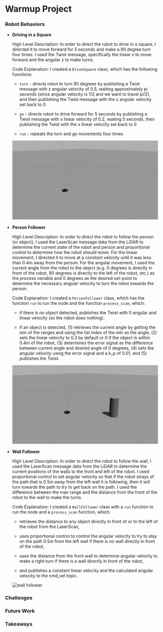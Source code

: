 # Warmup Project

### Robot Behaviors
* **Driving in a Square**

  High Level Description: In order to direct the robot to drive in a square, I directed it to move forward for 5 seconds and make a 90 degree turn four times. I used the Twist message, specifically the linear x to move forward and the angular z to make turns.

  Code Explanation: I created a `DriveSquare` class, which has the following functions:
    * `turn` -  directs robot to turn 90 degrees by publishing a Twist message with z angular velocity of 0.5, waiting approximately pi seconds (since angular velocity is 1/2 and we want to travel pi/2), and then publishing the Twist message with the z angular velocity set back to 0

    * `go` - directs robot to drive forward for 5 seconds by publishing a Twist message with x linear velocity of 0.2, waiting 5 seconds, then publishing the Twist with the x linear velocity set back to 0

    * `run` - repeats the turn and go movements four times

  ![driving in square](./drive_square.gif)

* **Person Follower**

  High Level Description: In order to direct the robot to follow the person (or object), I used the LaserScan message data from the LiDAR to determine the current state of the robot and person and proportional control to determine how the robot should move. For the linear movement, I directed it to move at a constant velocity until it was less than 0.4m away from the person. For the angular movement, I used the current angle from the robot to the object (e.g. 0 degrees is directly in front of the robot, 90 degrees is directly to the left of the robot, etc.) as the process variable and 0 degrees as the desired set-point to determine the necessary angular velocity to turn the robot towards the person.

  Code Explanation: I created a `PersonFollower` class, which has the function `run` to run the node and the function `process_scan`, which:
    * if there is no object detected, publishes the Twist with 0 angular and linear velocity (so the robot does nothing).

    * if an object is detected, (1) retrieves the current angle by getting the min of the ranges and using the list index of the min as the angle, (2) sets the linear velocity to 0.3 by default or 0 if the object is within 0.4m of the robot, (3) determines the error signal as the difference between current angle and desired angle of 0 degrees, (4) sets the angular velocity using the error signal and a k_p of 0.01, and (5) publishes the Twist.

  ![follower person](./person_follower.gif)

* **Wall Follower**

  High Level Description: In order to direct the robot to follow the wall, I used the LaserScan message data from the LiDAR to determine the current positions of the walls to the front and left of the robot. I used proportional control to set angular velocity so that if the robot strays of the path that is 0.5m away from the left wall it is following, then it will turn towards the path to try to get back on the path. I used the difference between the max range and the distance from the front of the robot to the wall to make the turns.

  Code Explanation: I created a `WallFollower` class with a `run` function to run the node and a `process_scan` function, which:
    * retrieves the distance to any object directly in front of or to the left of the robot from the LaserScan,

    * uses proportional control to control the angular velocity to try to stay on the path 0.5m from the left wall if there is no wall directly in front of the robot,

    * uses the distance from the front wall to determine angular velocity to make a right turn if there is a wall directly in front of the robot,

    * and publishes a constant linear velocity and the calculated angular velocity to the cmd_vel topic.

  ![wall follower](./wall_follower.gif)

### Challenges

### Future Work

### Takeaways
